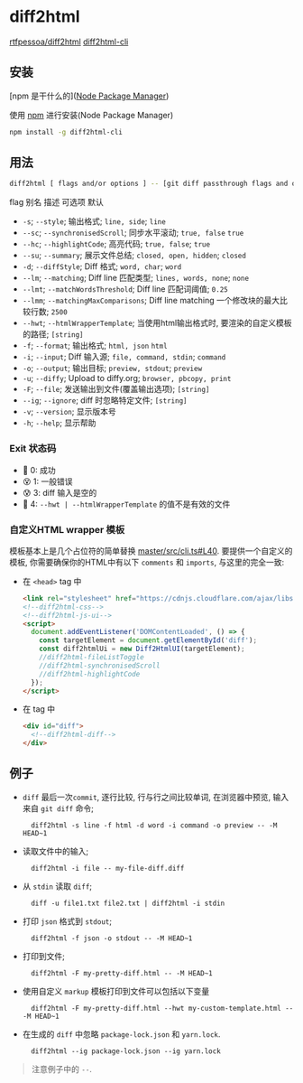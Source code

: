 # diff2html

[rtfpessoa/diff2html](https://github.com/rtfpessoa/diff2html#distributions)
[diff2html-cli](https://www.npmjs.com/package/diff2html-cli)

## 安装

[npm]: https://docs.npmjs.com/downloading-and-installing-node-js-and-npm

[npm 是干什么的]([Node Package Manager](https://zhuanlan.zhihu.com/p/24357770))

使用 [npm][] 进行安装(Node Package Manager)

```bash
npm install -g diff2html-cli
```

## 用法

```bash
diff2html [ flags and/or options ] -- [git diff passthrough flags and options]
```

flag    别名     描述     可选项     默认

+ `-s`;     `--style`;      输出格式;     `line, side`;     `line`
+ `--sc`;       `--synchronisedScroll`;     同步水平滚动;    `true, false`     `true`
+ `--hc`;       `--highlightCode`;      高亮代码;     `true, false`;     `true`
+ `--su`;       `--summary`;        展示文件总结;     `closed, open, hidden`;     `closed`
+ `-d`;     `--diffStyle`;      Diff 格式;     `word, char`;     `word`
+ `--lm`;       `--matching`;       Diff line 匹配类型;     `lines, words, none`;     `none`
+ `--lmt`;      `--matchWordsThreshold`;        Diff line 匹配词阈值;         `0.25`
+ `--lmm`;      `--matchingMaxComparisons`;     Diff line matching 一个修改块的最大比较行数;    `2500`
+ `--hwt`;      `--htmlWrapperTemplate`;        当使用html输出格式时, 要渲染的自定义模板的路径;     `[string]`
+ `-f`;     `--format`;     输出格式;     `html, json`     `html`
+ `-i`;     `--input`;      Diff 输入源;    `file, command, stdin`;     `command`
+ `-o`;     `--output`;     输出目标;     `preview, stdout`;     `preview`
+ `-u`;     `--diffy`;      Upload to diffy.org;     `browser, pbcopy, print`
+ `-F`;     `--file`;       发送输出到文件(覆盖输出选项);     `[string]`
+ `--ig`;       `--ignore`;     diff 时忽略特定文件;     `[string]`
+ `-v`;     `--version`;        显示版本号
+ `-h`;     `--help`;       显示帮助

### Exit 状态码

+ 🎉 0: 成功
+ 😵 1: 一般错误
+ 😰 3: diff 输入是空的
+ 👮 4: `--hwt | --htmlWrapperTemplate` 的值不是有效的文件

### 自定义HTML wrapper 模板

模板基本上是几个占位符的简单替换 [master/src/cli.ts#L40](https://github.com/rtfpessoa/diff2html-cli/blob/master/src/cli.ts#L40).
要提供一个自定义的模板, 你需要确保你的HTML中有以下 `comments` 和 `imports`, 与这里的完全一致:

+ 在 `<head>` tag 中

    ```html
    <link rel="stylesheet" href="https://cdnjs.cloudflare.com/ajax/libs/highlight.js/9.9.0/styles/github.min.css" />
    <!--diff2html-css-->
    <!--diff2html-js-ui-->
    <script>
      document.addEventListener('DOMContentLoaded', () => {
        const targetElement = document.getElementById('diff');
        const diff2htmlUi = new Diff2HtmlUI(targetElement);
        //diff2html-fileListToggle
        //diff2html-synchronisedScroll
        //diff2html-highlightCode
      });
    </script>
    ```

+ 在 <body> tag 中

    ```html
    <div id="diff">
      <!--diff2html-diff-->
    </div>
    ```

## 例子

+ `diff` 最后一次`commit`, 逐行比较, 行与行之间比较单词, 在浏览器中预览, 输入来自 `git diff` 命令;

        diff2html -s line -f html -d word -i command -o preview -- -M HEAD~1

+ 读取文件中的输入;

        diff2html -i file -- my-file-diff.diff

+ 从 `stdin` 读取 `diff`;

        diff -u file1.txt file2.txt | diff2html -i stdin

+ 打印 `json` 格式到 `stdout`;

        diff2html -f json -o stdout -- -M HEAD~1

+ 打印到文件;

        diff2html -F my-pretty-diff.html -- -M HEAD~1

+ 使用自定义 `markup` 模板打印到文件可以包括以下变量

        diff2html -F my-pretty-diff.html --hwt my-custom-template.html -- -M HEAD~1

+ 在生成的 `diff` 中忽略 `package-lock.json` 和 `yarn.lock`.

        diff2html --ig package-lock.json --ig yarn.lock

>注意例子中的 `--`.
